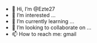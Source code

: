 - 👋 Hi, I’m @Ezte27
- 👀 I’m interested ...
- 🌱 I’m currently learning ...
- 💞️ I’m looking to collaborate on ...
- 📫 How to reach me: gmail

<!---
Ezte27/Ezte27 is a ✨ special ✨ repository because its `README.md` (this file) appears on your GitHub profile.
You can click the Preview link to take a look at your changes.
--->
